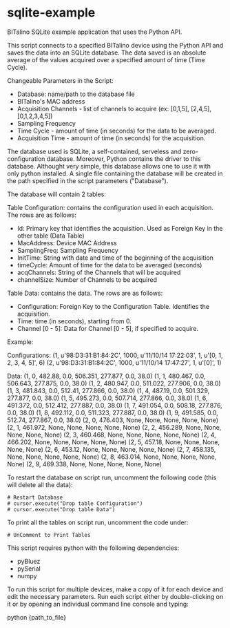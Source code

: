 sqlite-example
==============

BITalino SQLite example application that uses the Python API.

This script connects to a specified BITalino device using the Python API and saves the data into an SQLite database.
The data saved is an absolute average of the values acquired over a specified amount of time (Time Cycle).

Changeable Parameters in the Script:

- Database: name/path to the database file
- BITalino's MAC address
- Acquisition Channels - list of channels to acquire (ex: [0,1,5], [2,4,5], [0,1,2,3,4,5])
- Sampling Frequency
- Time Cycle - amount of time (in seconds) for the data to be averaged.
- Acquisition Time - amount of time (in seconds) for the acquisition.

The database used is SQLite, a self-contained, serveless and zero-configuration database. Moreover, Python contains the driver to this database. Althought very simple, this database allows one to use it with only python installed. A single file containing the database will be created in the path specified in the script parameters ("Database").

The database will contain 2 tables:

Table Configuration: contains the configuration used in each acquisition. The rows are as follows:

- Id: Primary key that identifies the acquisition. Used as Foreign Key in the other table (Data Table)
- MacAddress: Device MAC Address
- SamplingFreq: Sampling Frequency
- InitTime: String with date and time of the beginning of the acquisition
- timeCycle: Amount of time for the data to be averaged (seconds)
- acqChannels: String of the Channels that will be acquired
- channelSize: Number of Channels to be acquired

Table Data: contains the data. The rows are as follows:

- Configuration: Foreign Key to the Configuration Table. Identifies the acquisition.
- Time: time (in seconds), starting from 0.
- Channel [0 - 5]: Data for Channel [0 - 5], if specified to acquire.

Example:

Configurations:
(1, u'98:D3:31:B1:84:2C', 1000, u'11/10/14 17:22:03', 1, u'[0, 1, 2, 3, 4, 5]', 6)
(2, u'98:D3:31:B1:84:2C', 1000, u'11/10/14 17:47:27', 1, u'[0]', 1)

Data:
(1, 0, 482.88, 0.0, 506.351, 277.877, 0.0, 38.0)
(1, 1, 480.467, 0.0, 506.643, 277.875, 0.0, 38.0)
(1, 2, 480.947, 0.0, 511.022, 277.906, 0.0, 38.0)
(1, 3, 481.843, 0.0, 512.41, 277.866, 0.0, 38.0)
(1, 4, 487.19, 0.0, 501.329, 277.877, 0.0, 38.0)
(1, 5, 495.273, 0.0, 507.714, 277.866, 0.0, 38.0)
(1, 6, 491.372, 0.0, 512.412, 277.887, 0.0, 38.0)
(1, 7, 491.054, 0.0, 508.18, 277.876, 0.0, 38.0)
(1, 8, 492.112, 0.0, 511.323, 277.887, 0.0, 38.0)
(1, 9, 491.585, 0.0, 512.74, 277.867, 0.0, 38.0)
(2, 0, 476.403, None, None, None, None, None)
(2, 1, 461.972, None, None, None, None, None)
(2, 2, 456.289, None, None, None, None, None)
(2, 3, 460.468, None, None, None, None, None)
(2, 4, 466.202, None, None, None, None, None)
(2, 5, 457.18, None, None, None, None, None)
(2, 6, 453.12, None, None, None, None, None)
(2, 7, 458.135, None, None, None, None, None)
(2, 8, 463.014, None, None, None, None, None)
(2, 9, 469.338, None, None, None, None, None)

To restart the database on script run, uncomment the following code (this will delete all the data):

```
# Restart Database
# cursor.execute("Drop table Configuration")
# cursor.execute("Drop table Data")
```

To print all the tables on script run, uncomment the code under:

```
# UnComment to Print Tables
```

This script requires python with the following dependencies:

- pyBluez
- pySerial
- numpy

To run this script for multiple devices, make a copy of it for each device and edit the necessary parameters. Run each script either by double-clicking on it or by opening an individual command line console and typing:

python {path_to_file}
